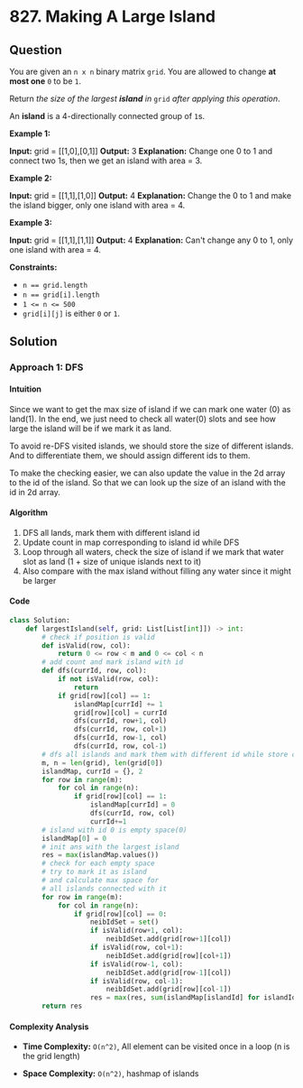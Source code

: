 
# 827. Making A Large Island

## Question

You are given an  `n x n`  binary matrix  `grid`. You are allowed to change  **at most one**  `0`  to be  `1`.

Return  _the size of the largest  **island**  in_  `grid`  _after applying this operation_.

An  **island**  is a 4-directionally connected group of  `1`s.

**Example 1:**

**Input:** grid = [[1,0],[0,1]]
**Output:** 3
**Explanation:** Change one 0 to 1 and connect two 1s, then we get an island with area = 3.

**Example 2:**

**Input:** grid = [[1,1],[1,0]]
**Output:** 4
**Explanation:** Change the 0 to 1 and make the island bigger, only one island with area = 4.

**Example 3:**

**Input:** grid = [[1,1],[1,1]]
**Output:** 4
**Explanation:** Can't change any 0 to 1, only one island with area = 4.

**Constraints:**

- `n == grid.length`
- `n == grid[i].length`
- `1 <= n <= 500`
- `grid[i][j]`  is either  `0`  or  `1`.

## Solution

### Approach 1: DFS

#### Intuition

Since we want to get the max size of island if we can mark one water (0) as land(1). In the end, we just need to check all water(0) slots and see how large the island will be if we mark it as land.

To avoid re-DFS visited islands, we should store the size of different islands. And to differentiate them, we should assign different ids to them.

To make the checking easier, we can also update the value in the 2d array to the id of the island. So that we can look up the size of an island with the id in 2d array.

#### Algorithm

1. DFS all lands, mark them with different island id
2. Update count in map corresponding to island id while DFS
3. Loop through all waters, check the size of island if we mark that water slot as land (1 + size of unique islands next to it)
4. Also compare with the max island without filling any water since it might be larger

#### Code

```python
class Solution:
    def largestIsland(self, grid: List[List[int]]) -> int:
        # check if position is valid
        def isValid(row, col):
            return 0 <= row < m and 0 <= col < n
        # add count and mark island with id
        def dfs(currId, row, col):
            if not isValid(row, col):
                return
            if grid[row][col] == 1:
                islandMap[currId] += 1
                grid[row][col] = currId
                dfs(currId, row+1, col)
                dfs(currId, row, col+1)
                dfs(currId, row-1, col)
                dfs(currId, row, col-1)
        # dfs all islands and mark them with different id while store count in hashmap
        m, n = len(grid), len(grid[0])
        islandMap, currId = {}, 2
        for row in range(m):
            for col in range(n):
                if grid[row][col] == 1:
                    islandMap[currId] = 0
                    dfs(currId, row, col)
                    currId+=1
        # island with id 0 is empty space(0)
        islandMap[0] = 0
        # init ans with the largest island
        res = max(islandMap.values())
        # check for each empty space
        # try to mark it as island
        # and calculate max space for
        # all islands connected with it
        for row in range(m):
            for col in range(n):
                if grid[row][col] == 0:
                    neibIdSet = set()
                    if isValid(row+1, col):
                        neibIdSet.add(grid[row+1][col])
                    if isValid(row, col+1):
                        neibIdSet.add(grid[row][col+1])
                    if isValid(row-1, col):
                        neibIdSet.add(grid[row-1][col])
                    if isValid(row, col-1):
                        neibIdSet.add(grid[row][col-1])
                    res = max(res, sum(islandMap[islandId] for islandId in neibIdSet) + 1)
        return res
```

#### Complexity Analysis

- **Time Complexity:**  `O(n^2)`, All element can be visited once in a loop (n is the grid length)

- **Space Complexity:**  `O(n^2)`, hashmap of islands
